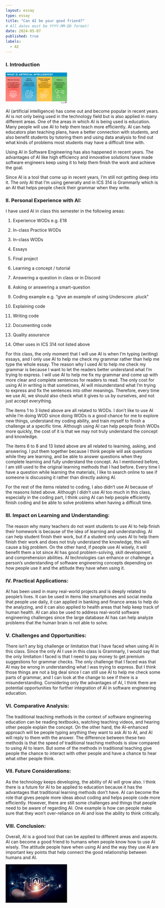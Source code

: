 ```yaml
---
layout: essay
type: essay
title: "Can AI be your good friend?"
# All dates must be YYYY-MM-DD format!
date: 2024-05-07
published: true
labels:
  - AI
---
```


### I. Introduction

<img width="200px" class="rounded float-start pe-4" src="../img/what-is-artificial-intelligence-infographic.width-880.webp">

AI (artificial intelligence) has come out and become popular in recent years. AI is not only being used in the technology field but is also applied in many different areas. One of the areas in which AI is being used is education. Many people will use AI to help them teach more efficiently. AI can help educators plan teaching plans, have a better connection with students, and also benefit students by tutoring them and using data analysis to find out what kinds of problems most students may have a difficult time with.

Using AI in Software Engineering has also happened in recent years. The advantages of AI like high efficiency and innovative solutions have made software engineers keep using it to help them finish the work and achieve the goal.

Since AI is a tool that come up in recent years, I’m still not getting deep into it. The only AI that I’m using generally and in ICS 314 is Grammarly which is an AI that helps people check their grammar when they write.

### II. Personal Experience with AI:
I have used AI in class this semester in the following areas:

  1. Experience WODs e.g. E18

  2. In-class Practice WODs

  3. In-class WODs

  4. Essays

  5. Final project

  6. Learning a concept / tutorial

  7. Answering a question in class or in Discord

  8. Asking or answering a smart-question

  9. Coding example e.g. “give an example of using Underscore .pluck”

  10. Explaining code

  11. Writing code

  12. Documenting code

  13. Quality assurance 

  14. Other uses in ICS 314 not listed above


For this class, the only moment that I will use AI is when I’m typing (writing) essays, and I only use AI to help me check my grammar rather than help me type the whole essay. The reason why I used AI to help me check my grammar is because I want to let the readers better understand what I’m trying to express. I will use AI to help me fix my grammar and come up with more clear and complete sentences for readers to read. The only cost for using AI in writing is that sometimes, AI will misunderstand what I’m trying to express and fix the sentences into other meanings. Therefore, every time we use AI, we should also check what it gives to us by ourselves, and not just accept everything.

The items 1 to 3 listed above are all related to WODs. I don’t like to use AI while I’m doing WOD since doing WODs is a good chance for me to explore new things, understand my coding ability, and train myself to finish a challenge at a specific time. Although using AI can help people finish WODs more quickly, the cost of it is that we may not truly understand the concept and knowledge.

The items 6 to 8 and 13 listed above are all related to learning, asking, and answering. I put them together because I think people will ask questions while they are learning, and be able to answer questions when they complete learning and fully understand the concept. As I mentioned before, I am still used to the original learning methods that I had before. Every time I have a question while learning the materials, I like to search online to see if someone is discussing it rather than directly asking AI.

For the rest of the items related to coding, I also didn’t use AI because of the reasons listed above. Although I didn’t use AI too much in this class, especially in the coding part, I think using AI can help people efficiently finish coding and be able to solve problems when having a difficult time. 

### III. Impact on Learning and Understanding:

The reason why many teachers do not want students to use AI to help finish their homework is because of the idea of learning and understanding. AI can help student finish their work, but if a student only uses AI to help them finish their work and does not truly understand the knowledge, this will cause a big problem. On the other hand, if people use AI wisely, it will benefit them a lot since AI has good problem-solving, skill development, and comprehension abilities. AI technologies can enhance or challenge a person’s understanding of software engineering concepts depending on how people use it and the attitude they have when using it.

### IV. Practical Applications:

AI has been used in many real-world projects and is deeply related to people’s lives. It can be used in items like smartphones and social media that people use daily, it can applied in banking and finance areas to help do the analyzing, and it can also applied to health areas that help keep track of human health. AI can also be used to address real-world software engineering challenges since the large database AI has can help analyze problems that the human brain is not able to solve.

### V. Challenges and Opportunities:

There isn’t any big challenge or limitation that I have faced when using AI in this class. Since the only AI I use in this class is Grammarly, I would say that the only limitation I faced is that I need to pay money to get premium suggestions for grammar checks. The only challenge that I faced was that AI may be wrong in understanding what I was trying to express. But I think those things are not a big deal since I can still use AI to help me check some parts of grammar, and I can look at the change to see if there is a misunderstanding. Considering only the advantages of AI, I think there are potential opportunities for further integration of AI in software engineering education.

### VI. Comparative Analysis:

The traditional teaching methods in the context of software engineering education can be reading textbooks, watching teaching videos, and hearing other people explain the concept. On the other hand, the AI-enhanced approach will be people typing anything they want to ask AI to AI, and AI will reply to them with the answer. The difference between these two methods is that the speed of traditional teaching methods is slow compared to using AI to learn. But some of the methods in traditional teaching give people the chance to interact with other people and have a chance to hear what other people think.  

### VII. Future Considerations:

As the technology keeps developing, the ability of AI will grow also. I think there is a future for AI to be applied to education because it has the advantages that traditional learning methods don’t have. AI can become the role that gives people more ideas about coding and helps people code more efficiently. However, there are still some challenges and things that people need to be aware of regarding AI. One example is how can people make sure that they won’t over-reliance on AI and lose the ability to think critically. 

### VIII. Conclusion:

Overall, AI is a good tool that can be applied to different areas and aspects. AI can become a good friend to humans when people know how to use AI wisely. The attitude people have when using AI and the way they use AI are important key points that help connect the good relationship between humans and AI.

<img width="200px" class="rounded float-start pe-4" src="../img/AI.webp">
